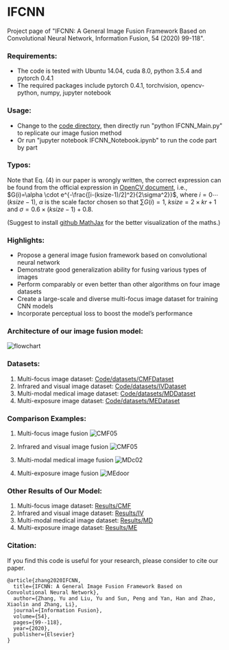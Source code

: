 # IFCNN
Project page of  "IFCNN: A General Image Fusion Framework Based on Convolutional Neural Network,  Information Fusion, 54 (2020) 99-118". 



### Requirements:
- The code is tested with Ubuntu 14.04, cuda 8.0, python 3.5.4 and pytorch 0.4.1
- The required packages include pytorch 0.4.1, torchvision, opencv-python, numpy, jupyter notebook



### Usage:
- Change to the [code directory](https://github.com/uzeful/IFCNN/tree/master/Code), then directly run "python IFCNN_Main.py" to replicate our image fusion method
- Or run "jupyter notebook IFCNN_Notebook.ipynb" to run the code part by part



### Typos:
Note that Eq. (4) in our paper is wrongly written, the correct expression can be found from the official expression in [OpenCV document](https://docs.opencv.org/3.4.2/d4/d86/group__imgproc__filter.html#gac05a120c1ae92a6060dd0db190a61afa), i.e.,
$G(i)=\alpha \cdot e^{-\frac{[i-(ksize-1)/2]^2}{2\sigma^2}}$, where $i=0 \cdots (ksize-1)$, $\alpha$ is the scale factor chosen so that $\sum G(i)=1$, $ksize=2\times{kr}+1$ and $\sigma=0.6\times(ksize−1)+0.8$. 

(Suggest to install [github MathJax](https://github.com/orsharir/github-mathjax) for the better visualization of the maths.)



### Highlights:
- Propose a general image fusion framework based on convolutional neural network
- Demonstrate good generalization ability for fusing various types of images
- Perform comparably or even better than other algorithms on four image datasets
- Create a large-scale and diverse multi-focus image dataset for training CNN models
- Incorporate perceptual loss to boost the model’s performance



### Architecture of our image fusion model:
![flowchart](https://github.com/uzeful/IFCNN/blob/master/flowchart.png)



### Datasets:
1. Multi-focus image dataset: [Code/datasets/CMFDataset](https://github.com/uzeful/IFCNN/blob/master/Code/datasets/CMFDataset)
2. Infrared and visual image dataset: [Code/datasets/IVDataset](https://github.com/uzeful/IFCNN/blob/master/Code/datasets/IVDataset)
3. Multi-modal medical image dataset: [Code/datasets/MDDataset](https://github.com/uzeful/IFCNN/blob/master/Code/datasets/MDDataset)
4. Multi-exposure image dataset: [Code/datasets/MEDataset](https://github.com/uzeful/IFCNN/blob/master/Code/datasets/MEDataset)



### Comparison Examples:
1. Multi-focus image fusion
![CMF05](https://github.com/uzeful/IFCNN/blob/master/Comparisons/CMF05.png)


2. Infrared and visual image fusion
![CMF05](https://github.com/uzeful/IFCNN/blob/master/Comparisons/IVroad.png)


3. Multi-modal medical image fusion
![MDc02](https://github.com/uzeful/IFCNN/blob/master/Comparisons/MDc02.png)


4. Multi-exposure image fusion
![MEdoor](https://github.com/uzeful/IFCNN/blob/master/Comparisons/MEdoor.png)



### Other Results of Our Model:
1. Multi-focus image dataset: [Results/CMF](https://github.com/uzeful/IFCNN/tree/master/Results/CMF)
2. Infrared and visual image dataset: [Results/IV](https://github.com/uzeful/IFCNN/tree/master/Results/IV)
3. Multi-modal medical image dataset: [Results/MD](https://github.com/uzeful/IFCNN/tree/master/Results/MDDataset)
4. Multi-exposure image dataset: [Results/ME](https://github.com/uzeful/IFCNN/tree/master/Results/ME)



### Citation:
If you find this code is useful for your research, please consider to cite our paper.
```
@article{zhang2020IFCNN,
  title={IFCNN: A General Image Fusion Framework Based on Convolutional Neural Network},
  author={Zhang, Yu and Liu, Yu and Sun, Peng and Yan, Han and Zhao, Xiaolin and Zhang, Li},
  journal={Information Fusion},
  volume={54},
  pages={99--118},
  year={2020},
  publisher={Elsevier}
}
```